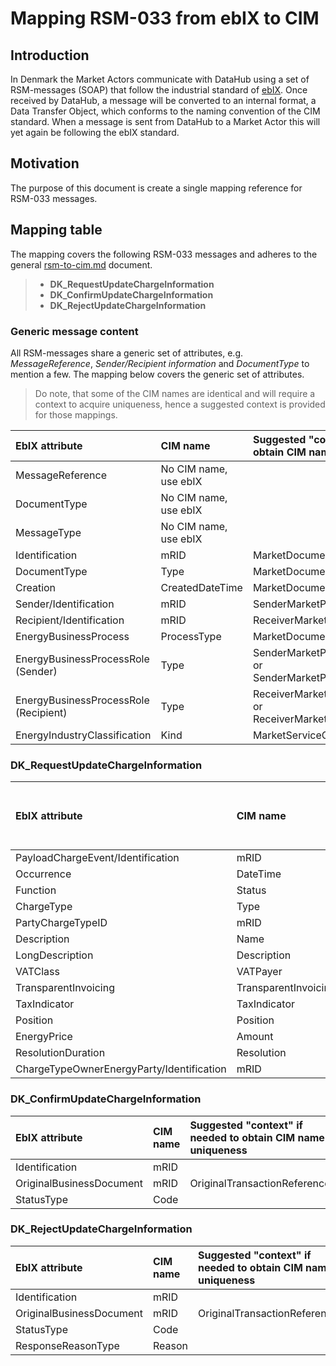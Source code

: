 # Mapping RSM-033 from ebIX to CIM

## Introduction

In Denmark the Market Actors communicate with DataHub using a set of RSM-messages (SOAP) that follow the industrial standard of [ebIX](https://www.ebix.org/). Once received by DataHub, a message will be converted to an internal format, a Data Transfer Object, which conforms to the naming convention of the CIM standard. When a message is sent from DataHub to a Market Actor this will yet again be following the ebIX standard.

## Motivation

The purpose of this document is create a single mapping reference for RSM-033 messages.

## Mapping table

The mapping covers the following RSM-033 messages and adheres to the general [rsm-to-cim.md](https://github.com/Energinet-DataHub/green-energy-hub/blob/main/samples/energinet/docs/document-type-mappings/rsm-to-cim.md) document.

>- **DK_RequestUpdateChargeInformation**
>- **DK_ConfirmUpdateChargeInformation**
>- **DK_RejectUpdateChargeInformation**

### Generic message content

All RSM-messages share a generic set of attributes, e.g. _MessageReference_, _Sender/Recipient information_ and _DocumentType_ to mention a few.
The mapping below covers the generic set of attributes.

> Do note, that some of the CIM names are identical and will require a context to acquire uniqueness, hence a suggested context is provided for those mappings.

| **EbIX attribute**|**CIM name**| **Suggested "context" if needed to obtain CIM name uniqueness** | **CIM path** |
|:-|:-|:-|:-|
| MessageReference | No CIM name, use ebIX |||
| DocumentType | No CIM name, use ebIX |||
| MessageType | No CIM name, use ebIX |||
| Identification | mRID | MarketDocument | MarketDocument/mRID |
| DocumentType | Type | MarketDocument | MarketDocument/Type |
| Creation | CreatedDateTime | MarketDocument | MarketDocument/CreatedDateTime |
| Sender/Identification | mRID | SenderMarketParticipant | MarketDocument/Sender_MarketParticipant/mRID |
| Recipient/Identification | mRID | ReceiverMarketParticipant | MarketDocument/Receiver_MarketParticipant/mRID |
| EnergyBusinessProcess | ProcessType | MarketDocument | MarketDocument/Process/ProcessType |
| EnergyBusinessProcessRole (Sender) | Type | SenderMarketParticipant<br>or SenderMarketParticipant_(MarketRole) | Sender_MarketParticipant/MarketRole/Type |
| EnergyBusinessProcessRole (Recipient) | Type | ReceiverMarketParticipant<br>or ReceiverMarketParticipant_(MarketRole) | Receiver_MarketParticipant/MarketRole/Type |
| EnergyIndustryClassification | Kind | MarketServiceCategory | Market_ServiceCategory/Kind |

### DK_RequestUpdateChargeInformation

| **EbIX attribute**|**CIM name**| **Suggested "context" if needed to obtain CIM name uniqueness** | **CIM path** |
|:-|:-|:-|:-|
| PayloadChargeEvent/Identification | mRID | | MktActivityRecord/mRID |
| Occurrence | DateTime | ValidityStart_| MktActivityRecord/ValidityStart_DateAndOrTime/DateTime |
| Function | Status | MktActivityRecord_ | MktActivityRecord/status |
| ChargeType | Type |  | Series/ChargeType/type|
| PartyChargeTypeID | mRID | ChargeType_ | Series/ChargeType/mRID |
| Description | Name | | MktActivityRecord/ChargeType/name |
| LongDescription | Description | | MktActivityRecord/ChargeType/description |
| VATClass | VATPayer | | MktActivityRecord/ChargeType/VATPayer |
| TransparentInvoicing | TransparentInvoicing | | MktActivityRecord/ChargeType/TransparentInvoicing |
| TaxIndicator | TaxIndicator | | MktActivityRecord/ChargeType/TaxIndicator |
| Position | Position | | Period/Point/Position |
| EnergyPrice | Amount | | Period/Point/Price/Amount |
| ResolutionDuration | Resolution | | Period/Resolution |
| ChargeTypeOwnerEnergyParty/Identification | mRID | ChargeTypeOwner_| Series/ChargeType/ChargeTypeOwner_MarketParticipant/mRID |

### DK_ConfirmUpdateChargeInformation

| **EbIX attribute**|**CIM name**| **Suggested "context" if needed to obtain CIM name uniqueness** | **CIM path** |
|:-|:-|:-|:-|
| Identification | mRID | | MktActivityRecord/mRID |
| OriginalBusinessDocument | mRID | OriginalTransactionReference | MktActivityRecord/OriginalTransactionReference_MktActivityRecord/mRID |
| StatusType | Code || Reason/Code |

### DK_RejectUpdateChargeInformation

| **EbIX attribute**|**CIM name**| **Suggested "context" if needed to obtain CIM name uniqueness** | **CIM path** |
|:-|:-|:-|:-|
| Identification | mRID | |MktActivityRecord/mRID |
| OriginalBusinessDocument | mRID | OriginalTransactionReference | MktActivityRecord/OriginalTransactionReference_MktActivityRecord/mRID |
| StatusType | Code || Reason/Code |
| ResponseReasonType | Reason || MktActivityRecord/Reason|
